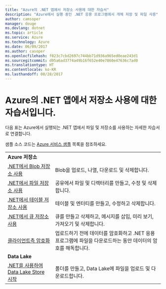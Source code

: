 ```yaml
---
title: "Azure의 .NET 앱에서 저장소 사용에 대한 자습서"
description: "Azure에서 실행 중인 .NET 응용 프로그램에서 개체 저장 및 파일 사용"
author: camsoper
manager: douge
ms.devlang: dotnet
ms.topic: article
ms.service: Azure
ms.technology: Azure
ms.date: 06/09/2017
ms.author: casoper
ms.openlocfilehash: f023c7cbd2697c744bb71d936a965ed0eae243d1
ms.sourcegitcommit: d95a6ad3774a49b16f652e40e7860e47636c7ad0
ms.translationtype: HT
ms.contentlocale: ko-KR
ms.lasthandoff: 08/28/2017
---
```

# <a name="tutorials-for-working-with-storage-in-your-net-apps-on-azure"></a>Azure의 .NET 앱에서 저장소 사용에 대한 자습서입니다.

다음 표는 Azure에서 실행되는 .NET 앱에서 파일 및 저장소를 사용하는 자세한 자습서로 연결합니다.

샘플 소스 코드는 [Azure 서비스 샘플](https://azure.microsoft.com/resources/samples/?platform=dotnet) 목록을 참조하세요.

| | |
|---|---|
| **Azure 저장소** ||
| [.NET에서 Blob 저장소 사용][1] | Blob을 업로드, 나열, 다운로드 및 삭제합니다. |
| [.NET에서 파일 저장소 사용][4] | 공유에서 파일 및 디렉터리를 만들고, 수정 및 삭제합니다. | 
| [.NET에서 테이블 저장소 사용][3] | 테이블 및 엔터티를 만들고, 수정하고 삭제합니다. |
| [.NET에서 큐 저장소 사용][2] | 큐를 만들고 삭제하고, 메시지를 삽입, 미리 보기, 가져오기 및 삭제합니다. |
| [클라이언트측 암호화][5] | 업로드하기 전에 데이터를 암호화하고 .NET 응용 프로그램에 파일을 다운로드하는 동안 데이터의 암호를 해독합니다. 
|**Data Lake**||
| [.NET을 사용하여 Data Lake Store 시작][6] | 폴더를 만들고, Data Lake에 파일을 업로드 및 다운로드합니다. | 

[1]: /azure/storage/storage-dotnet-how-to-use-blobs
[2]: /azure/storage/storage-dotnet-how-to-use-queues
[3]: /azure/storage/storage-dotnet-how-to-use-tables
[4]: /azure/storage/storage-dotnet-how-to-use-files
[5]: /azure/storage/storage-client-side-encryption
[6]: /azure/data-lake-store/data-lake-store-get-started-net-sdk